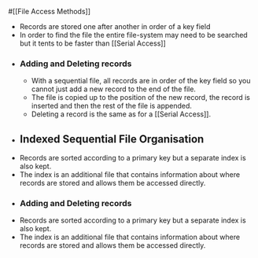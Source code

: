 #[[File Access Methods]]

- Records are stored one after another in order of a key field
- In order to find the file the entire file-system may need to be searched but it tents to be faster than [[Serial Access]]
- ### Adding and Deleting records
	- With a sequential file, all records are in order of the key field so you cannot just add a new record to the end of the file.
	- The file is copied up to the position of the new record, the record is inserted and then the rest of the file is appended.
	- Deleting a record is the same as for a [[Serial Access]].
- ## Indexed Sequential File Organisation
- Records are sorted according to a primary key but a separate index is also kept.
- The index is an additional file that contains information about where records are stored and allows them be accessed directly.
- ### Adding and Deleting records
- Records are sorted according to a primary key but a separate index is also kept.
- The index is an additional file that contains information about where records are stored and allows them be accessed directly.